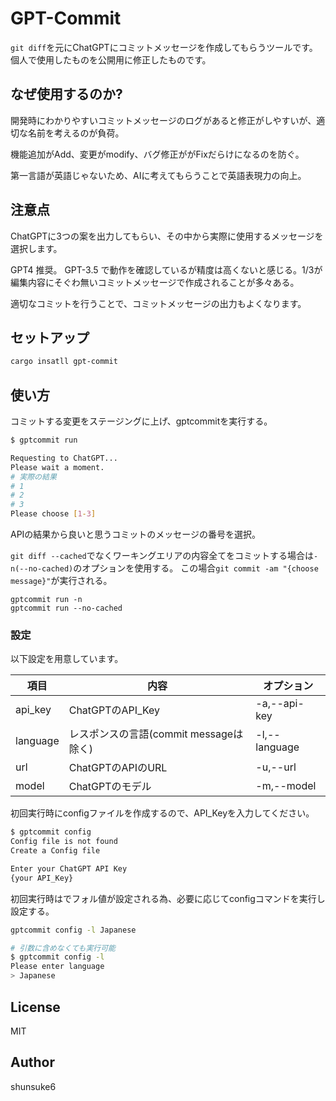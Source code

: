 # GPT-Commit

`git diff`を元にChatGPTにコミットメッセージを作成してもらうツールです。
個人で使用したものを公開用に修正したものです。

## なぜ使用するのか?

開発時にわかりやすいコミットメッセージのログがあると修正がしやすいが、適切な名前を考えるのが負荷。

機能追加がAdd、変更がmodify、バグ修正ががFixだらけになるのを防ぐ。

第一言語が英語じゃないため、AIに考えてもらうことで英語表現力の向上。

## 注意点

ChatGPTに3つの案を出力してもらい、その中から実際に使用するメッセージを選択します。

GPT4 推奨。
GPT-3.5 で動作を確認しているが精度は高くないと感じる。1/3が編集内容にそぐわ無いコミットメッセージで作成されることが多々ある。

適切なコミットを行うことで、コミットメッセージの出力もよくなります。

## セットアップ

```bash
cargo insatll gpt-commit
```

## 使い方

コミットする変更をステージングに上げ、gptcommitを実行する。

```bash
$ gptcommit run

Requesting to ChatGPT...
Please wait a moment.
# 実際の結果
# 1
# 2
# 3
Please choose [1-3]
```

APIの結果から良いと思うコミットのメッセージの番号を選択。

`git diff --cached`でなくワーキングエリアの内容全てをコミットする場合は`-n(--no-cached)`のオプションを使用する。
この場合`git commit -am "{choose message}"`が実行される。

```
gptcommit run -n
gptcommit run --no-cached
```

### 設定

以下設定を用意しています。

| 項目     | 内容                                   | オプション    |
| -------- | -------------------------------------- | ------------- |
| api_key  | ChatGPTのAPI_Key                       | -a,--api-key  |
| language | レスポンスの言語(commit messageは除く) | -l,--language |
| url      | ChatGPTのAPIのURL                      | -u,--url      |
| model    | ChatGPTのモデル                        | -m,--model    |

初回実行時にconfigファイルを作成するので、API_Keyを入力してください。

```bash
$ gptcommit config
Config file is not found
Create a Config file

Enter your ChatGPT API Key
{your API_Key}
```

初回実行時はでフォル値が設定される為、必要に応じてconfigコマンドを実行し設定する。

```bash
gptcommit config -l Japanese
```

```bash
# 引数に含めなくても実行可能
$ gptcommit config -l
Please enter language
> Japanese
```

## License

MIT

## Author

shunsuke6
